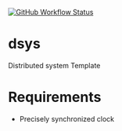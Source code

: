 [![GitHub Workflow Status](https://img.shields.io/github/workflow/status/unsafe-risk/dsys/CI?style=for-the-badge)](https://github.com/unsafe-risk/dsys/actions/workflows/go.yml)

# dsys
Distributed system Template

# Requirements

- Precisely synchronized clock
